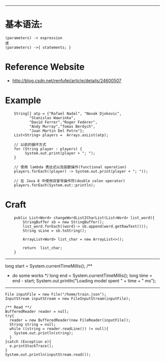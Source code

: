 
  
-------------------------------------------------------------------------
# 基本语法:
	(parameters) -> expression
	或
	(parameters) ->{ statements; }

# Reference Website
+ http://blog.csdn.net/renfufei/article/details/24600507

# Example
```
	String[] atp = {"Rafael Nadal", "Novak Djokovic",  
	       "Stanislas Wawrinka",  
	       "David Ferrer","Roger Federer",  
	       "Andy Murray","Tomas Berdych",  
	       "Juan Martin Del Potro"};  
	List<String> players =  Arrays.asList(atp);  

	// 以前的循环方式  
	for (String player : players) {  
	     System.out.print(player + "; ");  
	}  

	// 使用 lambda 表达式以及函数操作(functional operation)  
	players.forEach((player) -> System.out.print(player + "; "));  

	// 在 Java 8 中使用双冒号操作符(double colon operator)  
	players.forEach(System.out::println);  
```

# Craft
```
    public List<Word> changeWordList2CharList(List<Word> list_word){
        StringBuffer sb = new StringBuffer();
        list_word.forEach((word)-> sb.append(word.getRawText()));
        String sLine = sb.toString();

        ArrayList<Word> list_char = new ArrayList<>();

        return  list_char;
    }
```
-----------------------------------------------------------------------------
 long start = System.currentTimeMillis();
 /**
 *  do some works
 */
 long end = System.currentTimeMillis();
 long time  = end - start;
 System.out.println("Loading model spent " + time + " ms");
 
--------------------------------------------------
    File inputFile = new File("/home/train.json");
    InputStream inputStream = new FileInputStream(inputFile);

    /** Read **/
    BufferedReader reader = null;
    try{
      reader = new BufferedReader(new FileReader(inputFile));
      String string = null;
      while ((string = reader.readLine()) != null){
        System.out.println(string);
      }
    }catch (Exception e){
      e.printStackTrace();
    }
    System.out.println(inputStream.read());
